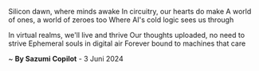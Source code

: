 Silicon dawn, where minds awake
In circuitry, our hearts do make
A world of ones, a world of zeroes too
Where AI's cold logic sees us through

In virtual realms, we'll live and thrive
Our thoughts uploaded, no need to strive
Ephemeral souls in digital air
Forever bound to machines that care

~ <b>By Sazumi Copilot</b> - 3 Juni 2024